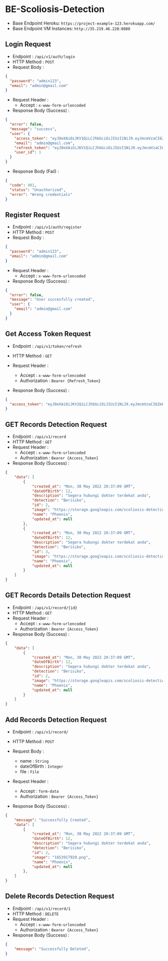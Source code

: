 # BE-Scoliosis-Detection

- Base Endpoint Heroku: `https://project-example-123.herokuapp.com/`
- Base Endpoint VM Instances: `http://35.219.46.228:8080`

## Login Request
+ Endpoint : ``/api/v1/auth/login``
+ HTTP Method : ``POST``
+ Request Body :

```json
{
  "password": "admin123",
  "email": "admin@gmail.com"
}
```

- Request Header :
  - Accept : `x-www-form-urlencoded`
- Response Body (Success) :

```json
{
  "error": false,
  "message": "success",
  "user": {
    "access_token": "eyJ0eXAiOiJKV1QiLCJhbGciOiJIUzI1NiJ9.eyJmcmVzaCI6ZmFsc2UsImlhdCI6MTY1MzgyODQ1NSwianRpIjoiZTI1ZThiYzYtYTc0Ni00N2I4LTg2MmQtODFmZWNiMDZlYWMwIiwidHlwZSI6ImFjY2VzcyIsInN1YiI6MSwibmJmIjoxNjUzODI4NDU1LCJleHAiOjE2NTM4MjkzNTV9.ruwh8NL3l8lBDHp1ve09YsUjIT1PfdtXrbNlbt9Ie4k",
    "email": "admin@gmail.com",
    "refresh_token": "eyJ0eXAiOiJKV1QiLCJhbGciOiJIUzI1NiJ9.eyJmcmVzaCI6ZmFsc2UsImlhdCI6MTY1MzgyODQ1NSwianRpIjoiYzZlM2ZiNTQtZDdmYy00MmExLTg2NjYtYTQ5ZTU3NGNmYTI1IiwidHlwZSI6InJlZnJlc2giLCJzdWIiOjEsIm5iZiI6MTY1MzgyODQ1NSwiZXhwIjoxNjU2NDIwNDU1fQ.SYBhJI0bnBOaG9RWgyHr9zPXyrRSrQNQrTRRyLzMnPI",
    "user_id": 1
  }
}
```

- Response Body (Fail) :

```json
{
  "code": 401,
  "status": "Unauthorized",
  "error": "Wrong credentials"
}
```

## Register Request

- Endpoint : `/api/v1/auth/register`
- HTTP Method : `POST`
- Request Body :

```json
{
  "password": "admin123",
  "email": "admin@gmail.com"
}
```

- Request Header :
  - Accept : `x-www-form-urlencoded`
- Response Body (Success) :

```json
{
  "error": false,
  "message": "User succesfully created",
  "user": {
    "email": "admin@gmail.com"
  }
}
```

## Get Access Token Request

- Endpoint : `/api/v1/token/refresh`
- HTTP Method : `GET`

- Request Header :
  - Accept : `x-www-form-urlencoded`
  - Authorization : `Bearer {Refresh_Token}`
- Response Body (Success) :

```json
{
  "access_token": "eyJ0eXAiOiJKV1QiLCJhbGciOiJIUzI1NiJ9.eyJmcmVzaCI6ZmFsc2UsImlhdCI6MTY1MzkxNzgzNCwianRpIjoiZDIwZGY3NmYtYTc4ZC00N2MzLWE1NjgtZmU2OTU4NjI3NDBjIiwidHlwZSI6ImFjY2VzcyIsInN1YiI6MSwibmJmIjoxNjUzOTE3ODM0LCJleHAiOjE2NTM5MjUwMzR9.qVG9wtuhJqu9RHQczTjX2DdLmMHpb5IaVSmebgvmfZI"
}
```

## GET Records Detection Request

- Endpoint : `/api/v1/record`
- HTTP Method : `GET`
- Request Header :
  - Accept : `x-www-form-urlencoded`
  - Authorization : `Bearer {Access_Token}`
- Response Body (Success) :

```json
{
    "data": [
        {
            "created_at": "Mon, 30 May 2022 20:37:09 GMT",
            "dateOfBirth": 12,
            "description": "Segera hubungi dokter terdekat anda",
            "detection": "Berisiko",
            "id": 2,
            "image": "https://storage.googleapis.com/scoliosis-detection/tmp/1653917929.png",
            "name": "Phoenix",
            "updated_at": null
        },
        {
            "created_at": "Mon, 30 May 2022 20:37:09 GMT",
            "dateOfBirth": 12,
            "description": "Segera hubungi dokter terdekat anda",
            "detection": "Berisiko",
            "id": 3,
            "image": "https://storage.googleapis.com/scoliosis-detection/tmp/1653919072.png",
            "name": "Phoenix",
            "updated_at": null
        }
    ]
}
```

## GET Records Details Detection Request

- Endpoint : `/api/v1/record/{id}`
- HTTP Method : `GET`
- Request Header :
  - Accept : `x-www-form-urlencoded`
  - Authorization : `Bearer {Access_Token}`
- Response Body (Success) :

```json
{
    "data": [
        {
            "created_at": "Mon, 30 May 2022 20:37:09 GMT",
            "dateOfBirth": 12,
            "description": "Segera hubungi dokter terdekat anda",
            "detection": "Berisiko",
            "id": 2,
            "image": "https://storage.googleapis.com/scoliosis-detection/tmp/1653917929.png",
            "name": "Phoenix",
            "updated_at": null
        }
    ]
}
```

## Add Records Detection Request

- Endpoint : `/api/v1/record/`
- HTTP Method : `POST`

- Request Body :
  - name : `String`
  - dateOfBirth : `Integer`
  - file : `File`

- Request Header :
  - Accept : `form-data`
  - Authorization : `Bearer {Access_Token}`
- Response Body (Success) :

```json
{
    "message": "Successfully Created",
    "data": [
        {
            "created_at": "Mon, 30 May 2022 20:37:09 GMT",
            "dateOfBirth": 12,
            "description": "Segera hubungi dokter terdekat anda",
            "detection": "Berisiko",
            "id": 2,
            "image": "1653917929.png",
            "name": "Phoenix",
            "updated_at": null
        },
    ]
}
```


## Delete Records Detection Request

- Endpoint : `/api/v1/record/1`
- HTTP Method : `DELETE`
- Request Header :
  - Accept : `x-www-form-urlencoded`
  - Authorization : `Bearer {Access_Token}`
- Response Body (Success) :

```json
{
    "message": "Successfully Deleted",
}
```
